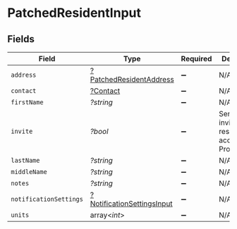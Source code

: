 # PatchedResidentInput


## Fields

| Field                                                                          | Type                                                                           | Required                                                                       | Description                                                                    |
| ------------------------------------------------------------------------------ | ------------------------------------------------------------------------------ | ------------------------------------------------------------------------------ | ------------------------------------------------------------------------------ |
| `address`                                                                      | [?PatchedResidentAddress](../../models/shared/PatchedResidentAddress.md)       | :heavy_minus_sign:                                                             | N/A                                                                            |
| `contact`                                                                      | [?Contact](../../models/shared/Contact.md)                                     | :heavy_minus_sign:                                                             | N/A                                                                            |
| `firstName`                                                                    | *?string*                                                                      | :heavy_minus_sign:                                                             | N/A                                                                            |
| `invite`                                                                       | *?bool*                                                                        | :heavy_minus_sign:                                                             | Send an invite to the resident to access PropertyMeld                          |
| `lastName`                                                                     | *?string*                                                                      | :heavy_minus_sign:                                                             | N/A                                                                            |
| `middleName`                                                                   | *?string*                                                                      | :heavy_minus_sign:                                                             | N/A                                                                            |
| `notes`                                                                        | *?string*                                                                      | :heavy_minus_sign:                                                             | N/A                                                                            |
| `notificationSettings`                                                         | [?NotificationSettingsInput](../../models/shared/NotificationSettingsInput.md) | :heavy_minus_sign:                                                             | N/A                                                                            |
| `units`                                                                        | array<*int*>                                                                   | :heavy_minus_sign:                                                             | N/A                                                                            |